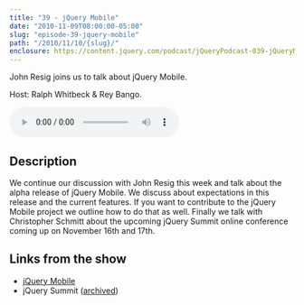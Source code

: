 ```yaml
---
title: "39 - jQuery Mobile"
date: "2010-11-09T08:00:00-05:00"
slug: "episode-39-jquery-mobile"
path: "/2010/11/10/{slug}/"
enclosure: https://content.jquery.com/podcast/jQueryPodcast-039-jQueryMobile.mp3
---
```

John Resig joins us to talk about jQuery Mobile.

Host: Ralph Whitbeck &amp; Rey Bango.

<audio src="https://content.jquery.com/podcast/jQueryPodcast-039-jQueryMobile.mp3" controls=""></audio>

## Description

We continue our discussion with John Resig this week and talk about the alpha release of jQuery Mobile. We discuss about expectations in this release and the current features. If you want to contribute to the jQuery Mobile project we outline how to do that as well. Finally we talk with Christopher Schmitt about the upcoming jQuery Summit online conference coming up on November 16th and 17th.

## Links from the show

* [jQuery Mobile](http://jquerymobile.com)
* jQuery Summit ([archived](http://web.archive.org/web/20101129042809/http://www.environmentsforhumans.com/2010/jquery-summit/))
